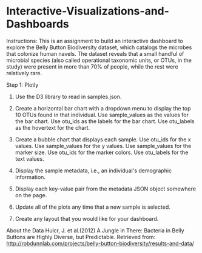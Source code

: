 # Interactive-Visualizations-and-Dashboards
Instructions:
This is an assignment to build an interactive dashboard to explore the Belly Button Biodiversity dataset, which catalogs the microbes that colonize human navels.
The dataset reveals that a small handful of microbial species (also called operational taxonomic units, or OTUs, in the study) were present in more than 70% of people, while the rest were relatively rare.

Step 1: Plotly
1) Use the D3 library to read in samples.json.

2) Create a horizontal bar chart with a dropdown menu to display the top 10 OTUs found in that individual.
  Use sample_values as the values for the bar chart.
  Use otu_ids as the labels for the bar chart.
  Use otu_labels as the hovertext for the chart.
  
3) Create a bubble chart that displays each sample.
  Use otu_ids for the x values.
  Use sample_values for the y values.
  Use sample_values for the marker size.
  Use otu_ids for the marker colors.
  Use otu_labels for the text values. 
  
4) Display the sample metadata, i.e., an individual's demographic information.

5) Display each key-value pair from the metadata JSON object somewhere on the page.
  
6) Update all of the plots any time that a new sample is selected.

7) Create any layout that you would like for your dashboard. 

About the Data
Hulcr, J. et al.(2012) A Jungle in There: Bacteria in Belly Buttons are Highly Diverse, but Predictable. Retrieved from: http://robdunnlab.com/projects/belly-button-biodiversity/results-and-data/

